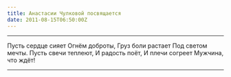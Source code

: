 ```yaml
---
title: Анастасии Чулковой посвящается
date: 2011-08-15T06:50:00Z
---
```


***
Пусть сердце сияет
Огнём доброты,
Груз боли растает
Под светом мечты.
Пусть свечи теплеют,
И радость поёт,
И плечи согреет
Мужчина, что ждёт!
***

